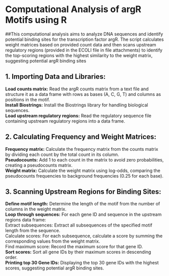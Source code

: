 # Computational Analysis of argR Motifs using R
##This computational analysis aims to analyze DNA sequences and identify potential binding sites for the transcription factor argR. The script calculates weight matrices based on provided count data and then scans upstream regulatory regions (provided in the ECOLI file in file attachments) to identify the top-scoring regions with the highest similarity to the weight matrix, suggesting potential argR binding sites<br>

## 1. Importing Data and Libraries:
**Load counts matrix:** Read the argR counts matrix from a text file and structure it as a data frame with rows as bases (A, C, G, T) and columns as positions in the motif.<br>
**Install Biostrings:** Install the Biostrings library for handling biological sequences.<br>
**Load upstream regulatory regions:** Read the regulatory sequence file containing upstream regulatory regions into a data frame.<br>

## 2. Calculating Frequency and Weight Matrices:
**Frequency matrix:** Calculate the frequency matrix from the counts matrix by dividing each count by the total count in its column.<br>
**Pseudocounts:** Add 1 to each count in the matrix to avoid zero probabilities, creating a pseudocounts matrix.<br>
**Weight matrix:** Calculate the weight matrix using log-odds, comparing the pseudocounts frequencies to background frequencies (0.25 for each base).<br>

## 3. Scanning Upstream Regions for Binding Sites:
**Define motif length:** Determine the length of the motif from the number of columns in the weight matrix.<br>
**Loop through sequences:** 
  For each gene ID and sequence in the upstream regions data frame:<br>
  Extract subsequences: Extract all subsequences of the specified motif length from the sequence.<br>
  Calculate scores: For each subsequence, calculate a score by summing the corresponding values from the weight matrix.<br>
  Find maximum score: Record the maximum score for that gene ID.<br>
**Sort scores:** Sort all gene IDs by their maximum scores in descending order.<br>
**Printing top 30 Gene IDs:** Displaying the top 30 gene IDs with the highest scores, suggesting potential argR binding sites.<br>
